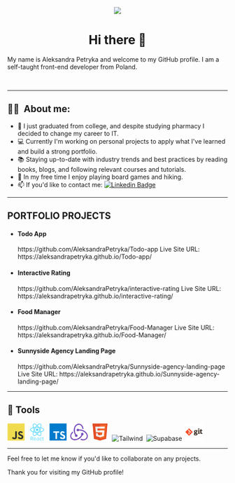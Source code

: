 <p align="center"><img src="https://media.giphy.com/media/765ccrAiB0g9z6EApL/giphy.gif" width="100"/></p>

<h1 align=center>Hi there 👋</h1>


My name is Aleksandra Petryka and welcome to my GitHub profile. I am a self-taught front-end developer from Poland.
<p align="center"><img src="https://komarev.com/ghpvc/?username=your-github-AleksandraPetryka&color=blueviolet" alt=""></p>

---

## :woman_technologist:&nbsp; About me:

- 💊 I just graduated from college, and despite studying pharmacy I decided to change my career to IT.
- 💻 Currently I'm working on personal projects to apply what I've learned and build a strong portfolio.
- 📚 Staying up-to-date with industry trends and best practices by reading books, blogs, and following relevant courses and tutorials.
- 🎲 In my free time I enjoy playing board games and hiking.
- 📫 If you'd like to contact me:  [![Linkedin Badge](https://img.shields.io/badge/aleksandra-petryka?logo=linkedin&color=blue)](https://linkedin.com/in/aleksandra-petryka/)

---

## PORTFOLIO PROJECTS

- <h4>Todo App</h4>
  https://github.com/AleksandraPetryka/Todo-app
  Live Site URL: https://aleksandrapetryka.github.io/Todo-app/

- <h4>Interactive Rating</h4>
  https://github.com/AleksandraPetryka/interactive-rating
  Live Site URL: https://aleksandrapetryka.github.io/interactive-rating/

- <h4>Food Manager</h4>
  https://github.com/AleksandraPetryka/Food-Manager
  Live Site URL: https://aleksandrapetryka.github.io/Food-Manager/

- <h4>Sunnyside Agency Landing Page</h4>
  https://github.com/AleksandraPetryka/Sunnyside-agency-landing-page
  Live Site URL: https://aleksandrapetryka.github.io/Sunnyside-agency-landing-page/

---

  ## 🧰 Tools 
<p>
  <img src="https://github.com/devicons/devicon/blob/master/icons/javascript/javascript-original.svg" title="JavaScript" alt="JavaScript" width="40" height="40"/>&nbsp;
  <img src="https://github.com/devicons/devicon/blob/master/icons/react/react-original-wordmark.svg" title="React" alt="React" width="40" height="40"/>&nbsp;
  <img src="https://github.com/devicons/devicon/blob/master/icons/typescript/typescript-original.svg" title="TypeScript" alt="TypeScript" width="40" height="40"/>&nbsp;
  <img src="https://github.com/devicons/devicon/blob/master/icons/redux/redux-original.svg" title="Redux" alt="Redux " width="40" height="40"/>&nbsp;
  <img src="https://github.com/devicons/devicon/blob/master/icons/html5/html5-original.svg" title="HTML5" alt="HTML" width="40" height="40"/>&nbsp;
  <img src="https://api.iconify.design/logos/tailwindcss-icon.svg" title="Tailwind" alt="Tailwind" width="40" height="40"/>&nbsp;
  <img src="https://api.iconify.design/devicon/supabase.svg" title="Supabase" alt="Supabase" width="40" height="40"/>&nbsp;
  <img src="https://github.com/devicons/devicon/blob/master/icons/git/git-original-wordmark.svg" title="Git" **alt="Git" width="40" height="40"/>&nbsp;
</p>

---
Feel free to let me know if you'd like to collaborate on any projects.

Thank you for visiting my GitHub profile!
  

<!--
**AleksandraPetryka/AleksandraPetryka** is a ✨ _special_ ✨ repository because its `README.md` (this file) appears on your GitHub profile.

Here are some ideas to get you started:

- 🔭 I’m currently working on ...
- 🌱 I’m currently learning ...
- 👯 I’m looking to collaborate on ...
- 🤔 I’m looking for help with ...
- 💬 Ask me about ...
- 📫 How to reach me: ...
- 😄 Pronouns: ...
- ⚡ Fun fact: ...
-->
